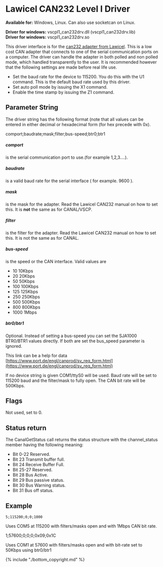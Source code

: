 # Lawicel CAN232 Level I Driver

**Available for:** Windows, Linux. Can also use socketcan on Linux.

**Driver for windows:** vscpl1_can232drv.dll (vscpl1_can232drv.lib)  
**Driver for windows:** vscpl1_can232drv.so

This driver interface is for the [can232 adapter from Lawicel](https://www.can232.com). This is a low cost CAN adapter that connects to one of the serial communication ports on a computer. The driver can handle the adapter in both polled and non polled mode, which handled transparently to the user. It is recommended however that the following settings are made before real life use.

   * Set the baud rate for the device to 115200. You do this with the U1 command. This is the default baud rate used by this driver. 
   * Set auto poll mode by issuing the X1 command. 
   * Enable the time stamp by issuing the Z1 command.

## Parameter String

The driver string has the following format (note that all values can be entered in either decimal or hexadecimal form (for hex precede with 0x).

   comport;baudrate;mask;filter;bus-speed;btr0;btr1

##### comport

is the serial communication port to use.(for example 1,2,3….). 

##### baudrate

is a valid baud rate for the serial interface ( for example. 9600 ). 

##### mask

is the mask for the adapter. Read the Lawicel CAN232 manual on how to set this. It is **not** the same as for CANAL/VSCP. 

##### filter

is the filter for the adapter. Read the Lawicel CAN232 manual on how to set this. It is not the same as for CANAL. 

##### bus-speed

is the speed or the CAN interface. Valid values are

   * 10 10Kbps 
   * 20 20Kbps 
   * 50 50Kbps 
   * 100 100Kbps 
   * 125 125Kbps 
   * 250 250Kbps 
   * 500 500Kbps 
   * 800 800Kbps 
   * 1000 1Mbps

##### btr0/btr1

Optional. Instead of setting a bus-speed you can set the SJA1000 BTR0/BTR1 values directly. If both are set the bus_speed parameter is ignored. 

This link can be a help for data [https://www.port.de/engl/canprod/sv_req_form.html](https://www.port.de/engl/canprod/sv_req_form.html)

If no device string is given COM1/ttyS0 will be used. Baud rate will be set to 115200 baud and the filter/mask to fully open. The CAN bit rate will be 500Kbps. 

## Flags

Not used, set to 0. 

## Status return

The CanalGetStatus call returns the status structure with the channel_status member having the following meaning:

   * Bit 0-22  Reserved. 
   * Bit 23    Transmit buffer full. 
   * Bit 24    Receive Buffer Full. 
   * Bit 25-27 Reserved. 
   * Bit 28    Bus Active. 
   * Bit 29    Bus passive status. 
   * Bit 30    Bus Warning status. 
   * Bit 31    Bus off status.

## Example

    5;115200;0;0;1000

Uses COM5 at 115200 with filters/masks open and with 1Mbps CAN bit rate.

   1;57600;0;0;0;0x09;0x1C

Uses COM1 at 57600 with filters/masks open and with bit-rate set to 50Kbps using btr0/btr1


{% include "./bottom_copyright.md" %}
